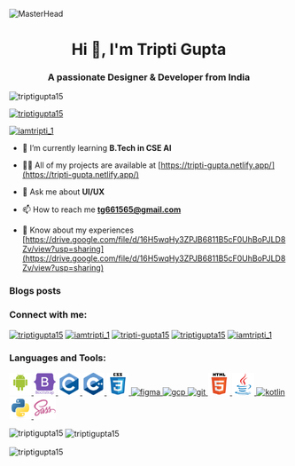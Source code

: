 ![MasterHead](https://s3.amazonaws.com/thumbnails.venngage.com/template/10d4dd8e-178e-44c0-b848-e7189399231a.png)
<h1 align="center">Hi 👋, I'm Tripti Gupta</h1>
<h3 align="center">A passionate Designer & Developer from India</h3>

<!-- <img align="right" alt="Coding" width="400" src="https://cdn.dribbble.com/users/729829/screenshots/3088470/galshir-pen-tool-creation.gif"> -->

<p align="left"> <img src="https://komarev.com/ghpvc/?username=triptigupta15&label=Profile%20views&color=0e75b6&style=flat" alt="triptigupta15" /> </p>

<p align="left"> <a href="https://github.com/ryo-ma/github-profile-trophy"><img src="https://github-profile-trophy.vercel.app/?username=triptigupta15" alt="triptigupta15" /></a> </p>

<p align="left"> <a href="https://twitter.com/iamtripti_1" target="blank"><img src="https://img.shields.io/twitter/follow/iamtripti_1?logo=twitter&style=for-the-badge" alt="iamtripti_1" /></a> </p>

- 🌱 I’m currently learning **B.Tech in CSE AI**

- 👨‍💻 All of my projects are available at [https://tripti-gupta.netlify.app/](https://tripti-gupta.netlify.app/)

- 💬 Ask me about **UI/UX**

- 📫 How to reach me **tg661565@gmail.com**

- 📄 Know about my experiences [https://drive.google.com/file/d/16H5wqHy3ZPJB6811B5cF0UhBoPJLD8Zv/view?usp=sharing](https://drive.google.com/file/d/16H5wqHy3ZPJB6811B5cF0UhBoPJLD8Zv/view?usp=sharing)

### Blogs posts
<!-- BLOG-POST-LIST:START -->
<!-- BLOG-POST-LIST:END -->

<h3 align="left">Connect with me:</h3>
<p align="left">
<a href="https://dev.to/triptigupta15" target="blank"><img align="center" src="https://raw.githubusercontent.com/rahuldkjain/github-profile-readme-generator/master/src/images/icons/Social/devto.svg" alt="triptigupta15" height="30" width="40" /></a>
<a href="https://twitter.com/iamtripti_1" target="blank"><img align="center" src="https://raw.githubusercontent.com/rahuldkjain/github-profile-readme-generator/master/src/images/icons/Social/twitter.svg" alt="iamtripti_1" height="30" width="40" /></a>
<a href="https://linkedin.com/in/tripti-gupta15" target="blank"><img align="center" src="https://raw.githubusercontent.com/rahuldkjain/github-profile-readme-generator/master/src/images/icons/Social/linked-in-alt.svg" alt="tripti-gupta15" height="30" width="40" /></a>
<a href="https://codesandbox.com/triptigupta15" target="blank"><img align="center" src="https://raw.githubusercontent.com/rahuldkjain/github-profile-readme-generator/master/src/images/icons/Social/codesandbox.svg" alt="triptigupta15" height="30" width="40" /></a>
<a href="https://instagram.com/iamtripti_1" target="blank"><img align="center" src="https://raw.githubusercontent.com/rahuldkjain/github-profile-readme-generator/master/src/images/icons/Social/instagram.svg" alt="iamtripti_1" height="30" width="40" /></a>
</p>

<h3 align="left">Languages and Tools:</h3>
<p align="left"> <a href="https://developer.android.com" target="_blank" rel="noreferrer"> <img src="https://raw.githubusercontent.com/devicons/devicon/master/icons/android/android-original-wordmark.svg" alt="android" width="40" height="40"/> </a> <a href="https://getbootstrap.com" target="_blank" rel="noreferrer"> <img src="https://raw.githubusercontent.com/devicons/devicon/master/icons/bootstrap/bootstrap-plain-wordmark.svg" alt="bootstrap" width="40" height="40"/> </a> <a href="https://www.cprogramming.com/" target="_blank" rel="noreferrer"> <img src="https://raw.githubusercontent.com/devicons/devicon/master/icons/c/c-original.svg" alt="c" width="40" height="40"/> </a> <a href="https://www.w3schools.com/cpp/" target="_blank" rel="noreferrer"> <img src="https://raw.githubusercontent.com/devicons/devicon/master/icons/cplusplus/cplusplus-original.svg" alt="cplusplus" width="40" height="40"/> </a> <a href="https://www.w3schools.com/css/" target="_blank" rel="noreferrer"> <img src="https://raw.githubusercontent.com/devicons/devicon/master/icons/css3/css3-original-wordmark.svg" alt="css3" width="40" height="40"/> </a> <a href="https://www.figma.com/" target="_blank" rel="noreferrer"> <img src="https://www.vectorlogo.zone/logos/figma/figma-icon.svg" alt="figma" width="40" height="40"/> </a> <a href="https://cloud.google.com" target="_blank" rel="noreferrer"> <img src="https://www.vectorlogo.zone/logos/google_cloud/google_cloud-icon.svg" alt="gcp" width="40" height="40"/> </a> <a href="https://git-scm.com/" target="_blank" rel="noreferrer"> <img src="https://www.vectorlogo.zone/logos/git-scm/git-scm-icon.svg" alt="git" width="40" height="40"/> </a> <a href="https://www.w3.org/html/" target="_blank" rel="noreferrer"> <img src="https://raw.githubusercontent.com/devicons/devicon/master/icons/html5/html5-original-wordmark.svg" alt="html5" width="40" height="40"/> </a> <a href="https://www.java.com" target="_blank" rel="noreferrer"> <img src="https://raw.githubusercontent.com/devicons/devicon/master/icons/java/java-original.svg" alt="java" width="40" height="40"/> </a> <a href="https://kotlinlang.org" target="_blank" rel="noreferrer"> <img src="https://www.vectorlogo.zone/logos/kotlinlang/kotlinlang-icon.svg" alt="kotlin" width="40" height="40"/> </a> <a href="https://www.python.org" target="_blank" rel="noreferrer"> <img src="https://raw.githubusercontent.com/devicons/devicon/master/icons/python/python-original.svg" alt="python" width="40" height="40"/> </a> <a href="https://sass-lang.com" target="_blank" rel="noreferrer"> <img src="https://raw.githubusercontent.com/devicons/devicon/master/icons/sass/sass-original.svg" alt="sass" width="40" height="40"/> </a> </p>

<p><img align="left" src="https://github-readme-stats.vercel.app/api/top-langs?username=triptigupta15&show_icons=true&locale=en&layout=compact" alt="triptigupta15" /></p>

<p>&nbsp;<img align="center" src="https://github-readme-stats.vercel.app/api?username=triptigupta15&show_icons=true&locale=en" alt="triptigupta15" /></p>

<p><img align="center" src="https://github-readme-streak-stats.herokuapp.com/?user=triptigupta15&" alt="triptigupta15" /></p>

